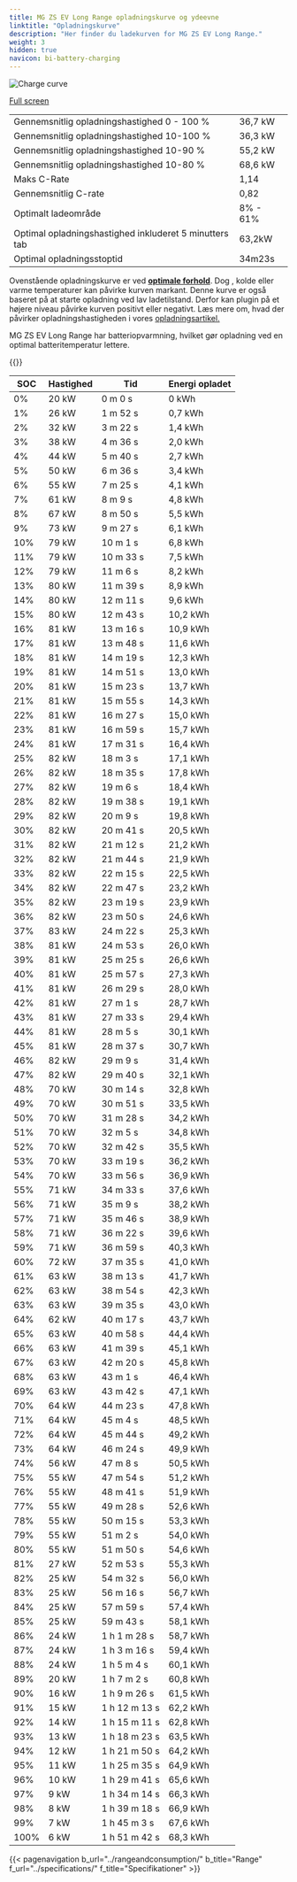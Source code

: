 ```yaml
---
title: MG ZS EV Long Range opladningskurve og ydeevne
linktitle: "Opladningskurve"
description: "Her finder du ladekurven for MG ZS EV Long Range."
weight: 3
hidden: true
navicon: bi-battery-charging
---
```

<!-- markdownlint-disable MD033 -->
<img src="/images/models/mg/zs/zs_ev_long_range/chargingcurve.svg" alt="Charge curve" class="img-fluid">

[Full screen](/images/models/mg/zs/zs_ev_long_range/chargingcurve.svg)


<table class="table table-striped border">
<tbody>
<tr>
<td>Gennemsnitlig opladningshastighed 0 - 100 %</td><td>36,7 kW</td>
</tr>
<tr>
<td>Gennemsnitlig opladningshastighed 10-100 %</td><td>36,3 kW</td>
</tr>
<tr>
<td>Gennemsnitlig opladningshastighed 10-90 %</td><td>55,2 kW</td>
</tr>
<tr>
<td>Gennemsnitlig opladningshastighed 10-80 %</td><td>68,6 kW</td>
</tr>
<tr>
<td>Maks C-Rate</td><td>1,14</td>
</tr>
<tr>
<td>Gennemsnitlig C-rate</td><td>0,82</td>
</tr>
<tr>
<td>Optimalt ladeområde</td><td>8% - 61%</td>
</tr>
<tr>
<td>Optimal opladningshastighed inkluderet 5 minutters tab</td><td>63,2kW</td>
</tr>
<tr>
<td>Optimal opladningsstoptid</td><td>34m23s</td>
</tr>
</tbody>
</table>


Ovenstående opladningskurve er ved **[optimale forhold](../../../../../technology/battery/charging/#temperatur)**. Dog , kolde eller varme temperaturer kan påvirke kurven markant. Denne kurve er også baseret på at starte opladning ved lav ladetilstand. Derfor kan plugin på et højere niveau påvirke kurven positivt eller negativt. Læs mere om, hvad der påvirker opladningshastigheden i vores [opladningsartikel.](../../../../../technology/battery/charging/)


MG ZS EV Long Range har batteriopvarmning, hvilket gør opladning ved en optimal batteritemperatur lettere.


{{<evkxdisplayaddarticle />}}
<table class="table table-striped border">
<thead>
<tr><th>SOC</th><th>Hastighed</th><th>Tid</th><th>Energi opladet</th></tr>
</thead>
<tbody>
<tr>
<td>0%</td><td>20 kW</td><td> 0 m 0 s </td><td>0 kWh </td>
</tr>
<tr>
<td>1%</td><td>26 kW</td><td> 1 m 52 s </td><td>0,7 kWh </td>
</tr>
<tr>
<td>2%</td><td>32 kW</td><td> 3 m 22 s </td><td>1,4 kWh </td>
</tr>
<tr>
<td>3%</td><td>38 kW</td><td> 4 m 36 s </td><td>2,0 kWh </td>
</tr>
<tr>
<td>4%</td><td>44 kW</td><td> 5 m 40 s </td><td>2,7 kWh </td>
</tr>
<tr>
<td>5%</td><td>50 kW</td><td> 6 m 36 s </td><td>3,4 kWh </td>
</tr>
<tr>
<td>6%</td><td>55 kW</td><td> 7 m 25 s </td><td>4,1 kWh </td>
</tr>
<tr>
<td>7%</td><td>61 kW</td><td> 8 m 9 s </td><td>4,8 kWh </td>
</tr>
<tr>
<td>8%</td><td>67 kW</td><td> 8 m 50 s </td><td>5,5 kWh </td>
</tr>
<tr>
<td>9%</td><td>73 kW</td><td> 9 m 27 s </td><td>6,1 kWh </td>
</tr>
<tr>
<td>10%</td><td>79 kW</td><td> 10 m 1 s </td><td>6,8 kWh </td>
</tr>
<tr>
<td>11%</td><td>79 kW</td><td> 10 m 33 s </td><td>7,5 kWh </td>
</tr>
<tr>
<td>12%</td><td>79 kW</td><td> 11 m 6 s </td><td>8,2 kWh </td>
</tr>
<tr>
<td>13%</td><td>80 kW</td><td> 11 m 39 s </td><td>8,9 kWh </td>
</tr>
<tr>
<td>14%</td><td>80 kW</td><td> 12 m 11 s </td><td>9,6 kWh </td>
</tr>
<tr>
<td>15%</td><td>80 kW</td><td> 12 m 43 s </td><td>10,2 kWh </td>
</tr>
<tr>
<td>16%</td><td>81 kW</td><td> 13 m 16 s </td><td>10,9 kWh </td>
</tr>
<tr>
<td>17%</td><td>81 kW</td><td> 13 m 48 s </td><td>11,6 kWh </td>
</tr>
<tr>
<td>18%</td><td>81 kW</td><td> 14 m 19 s </td><td>12,3 kWh </td>
</tr>
<tr>
<td>19%</td><td>81 kW</td><td> 14 m 51 s </td><td>13,0 kWh </td>
</tr>
<tr>
<td>20%</td><td>81 kW</td><td> 15 m 23 s </td><td>13,7 kWh </td>
</tr>
<tr>
<td>21%</td><td>81 kW</td><td> 15 m 55 s </td><td>14,3 kWh </td>
</tr>
<tr>
<td>22%</td><td>81 kW</td><td> 16 m 27 s </td><td>15,0 kWh </td>
</tr>
<tr>
<td>23%</td><td>81 kW</td><td> 16 m 59 s </td><td>15,7 kWh </td>
</tr>
<tr>
<td>24%</td><td>81 kW</td><td> 17 m 31 s </td><td>16,4 kWh </td>
</tr>
<tr>
<td>25%</td><td>82 kW</td><td> 18 m 3 s </td><td>17,1 kWh </td>
</tr>
<tr>
<td>26%</td><td>82 kW</td><td> 18 m 35 s </td><td>17,8 kWh </td>
</tr>
<tr>
<td>27%</td><td>82 kW</td><td> 19 m 6 s </td><td>18,4 kWh </td>
</tr>
<tr>
<td>28%</td><td>82 kW</td><td> 19 m 38 s </td><td>19,1 kWh </td>
</tr>
<tr>
<td>29%</td><td>82 kW</td><td> 20 m 9 s </td><td>19,8 kWh </td>
</tr>
<tr>
<td>30%</td><td>82 kW</td><td> 20 m 41 s </td><td>20,5 kWh </td>
</tr>
<tr>
<td>31%</td><td>82 kW</td><td> 21 m 12 s </td><td>21,2 kWh </td>
</tr>
<tr>
<td>32%</td><td>82 kW</td><td> 21 m 44 s </td><td>21,9 kWh </td>
</tr>
<tr>
<td>33%</td><td>82 kW</td><td> 22 m 15 s </td><td>22,5 kWh </td>
</tr>
<tr>
<td>34%</td><td>82 kW</td><td> 22 m 47 s </td><td>23,2 kWh </td>
</tr>
<tr>
<td>35%</td><td>82 kW</td><td> 23 m 19 s </td><td>23,9 kWh </td>
</tr>
<tr>
<td>36%</td><td>82 kW</td><td> 23 m 50 s </td><td>24,6 kWh </td>
</tr>
<tr>
<td>37%</td><td>83 kW</td><td> 24 m 22 s </td><td>25,3 kWh </td>
</tr>
<tr>
<td>38%</td><td>81 kW</td><td> 24 m 53 s </td><td>26,0 kWh </td>
</tr>
<tr>
<td>39%</td><td>81 kW</td><td> 25 m 25 s </td><td>26,6 kWh </td>
</tr>
<tr>
<td>40%</td><td>81 kW</td><td> 25 m 57 s </td><td>27,3 kWh </td>
</tr>
<tr>
<td>41%</td><td>81 kW</td><td> 26 m 29 s </td><td>28,0 kWh </td>
</tr>
<tr>
<td>42%</td><td>81 kW</td><td> 27 m 1 s </td><td>28,7 kWh </td>
</tr>
<tr>
<td>43%</td><td>81 kW</td><td> 27 m 33 s </td><td>29,4 kWh </td>
</tr>
<tr>
<td>44%</td><td>81 kW</td><td> 28 m 5 s </td><td>30,1 kWh </td>
</tr>
<tr>
<td>45%</td><td>81 kW</td><td> 28 m 37 s </td><td>30,7 kWh </td>
</tr>
<tr>
<td>46%</td><td>82 kW</td><td> 29 m 9 s </td><td>31,4 kWh </td>
</tr>
<tr>
<td>47%</td><td>82 kW</td><td> 29 m 40 s </td><td>32,1 kWh </td>
</tr>
<tr>
<td>48%</td><td>70 kW</td><td> 30 m 14 s </td><td>32,8 kWh </td>
</tr>
<tr>
<td>49%</td><td>70 kW</td><td> 30 m 51 s </td><td>33,5 kWh </td>
</tr>
<tr>
<td>50%</td><td>70 kW</td><td> 31 m 28 s </td><td>34,2 kWh </td>
</tr>
<tr>
<td>51%</td><td>70 kW</td><td> 32 m 5 s </td><td>34,8 kWh </td>
</tr>
<tr>
<td>52%</td><td>70 kW</td><td> 32 m 42 s </td><td>35,5 kWh </td>
</tr>
<tr>
<td>53%</td><td>70 kW</td><td> 33 m 19 s </td><td>36,2 kWh </td>
</tr>
<tr>
<td>54%</td><td>70 kW</td><td> 33 m 56 s </td><td>36,9 kWh </td>
</tr>
<tr>
<td>55%</td><td>71 kW</td><td> 34 m 33 s </td><td>37,6 kWh </td>
</tr>
<tr>
<td>56%</td><td>71 kW</td><td> 35 m 9 s </td><td>38,2 kWh </td>
</tr>
<tr>
<td>57%</td><td>71 kW</td><td> 35 m 46 s </td><td>38,9 kWh </td>
</tr>
<tr>
<td>58%</td><td>71 kW</td><td> 36 m 22 s </td><td>39,6 kWh </td>
</tr>
<tr>
<td>59%</td><td>71 kW</td><td> 36 m 59 s </td><td>40,3 kWh </td>
</tr>
<tr>
<td>60%</td><td>72 kW</td><td> 37 m 35 s </td><td>41,0 kWh </td>
</tr>
<tr>
<td>61%</td><td>63 kW</td><td> 38 m 13 s </td><td>41,7 kWh </td>
</tr>
<tr>
<td>62%</td><td>63 kW</td><td> 38 m 54 s </td><td>42,3 kWh </td>
</tr>
<tr>
<td>63%</td><td>63 kW</td><td> 39 m 35 s </td><td>43,0 kWh </td>
</tr>
<tr>
<td>64%</td><td>62 kW</td><td> 40 m 17 s </td><td>43,7 kWh </td>
</tr>
<tr>
<td>65%</td><td>63 kW</td><td> 40 m 58 s </td><td>44,4 kWh </td>
</tr>
<tr>
<td>66%</td><td>63 kW</td><td> 41 m 39 s </td><td>45,1 kWh </td>
</tr>
<tr>
<td>67%</td><td>63 kW</td><td> 42 m 20 s </td><td>45,8 kWh </td>
</tr>
<tr>
<td>68%</td><td>63 kW</td><td> 43 m 1 s </td><td>46,4 kWh </td>
</tr>
<tr>
<td>69%</td><td>63 kW</td><td> 43 m 42 s </td><td>47,1 kWh </td>
</tr>
<tr>
<td>70%</td><td>64 kW</td><td> 44 m 23 s </td><td>47,8 kWh </td>
</tr>
<tr>
<td>71%</td><td>64 kW</td><td> 45 m 4 s </td><td>48,5 kWh </td>
</tr>
<tr>
<td>72%</td><td>64 kW</td><td> 45 m 44 s </td><td>49,2 kWh </td>
</tr>
<tr>
<td>73%</td><td>64 kW</td><td> 46 m 24 s </td><td>49,9 kWh </td>
</tr>
<tr>
<td>74%</td><td>56 kW</td><td> 47 m 8 s </td><td>50,5 kWh </td>
</tr>
<tr>
<td>75%</td><td>55 kW</td><td> 47 m 54 s </td><td>51,2 kWh </td>
</tr>
<tr>
<td>76%</td><td>55 kW</td><td> 48 m 41 s </td><td>51,9 kWh </td>
</tr>
<tr>
<td>77%</td><td>55 kW</td><td> 49 m 28 s </td><td>52,6 kWh </td>
</tr>
<tr>
<td>78%</td><td>55 kW</td><td> 50 m 15 s </td><td>53,3 kWh </td>
</tr>
<tr>
<td>79%</td><td>55 kW</td><td> 51 m 2 s </td><td>54,0 kWh </td>
</tr>
<tr>
<td>80%</td><td>55 kW</td><td> 51 m 50 s </td><td>54,6 kWh </td>
</tr>
<tr>
<td>81%</td><td>27 kW</td><td> 52 m 53 s </td><td>55,3 kWh </td>
</tr>
<tr>
<td>82%</td><td>25 kW</td><td> 54 m 32 s </td><td>56,0 kWh </td>
</tr>
<tr>
<td>83%</td><td>25 kW</td><td> 56 m 16 s </td><td>56,7 kWh </td>
</tr>
<tr>
<td>84%</td><td>25 kW</td><td> 57 m 59 s </td><td>57,4 kWh </td>
</tr>
<tr>
<td>85%</td><td>25 kW</td><td> 59 m 43 s </td><td>58,1 kWh </td>
</tr>
<tr>
<td>86%</td><td>24 kW</td><td>1 h 1 m 28 s </td><td>58,7 kWh </td>
</tr>
<tr>
<td>87%</td><td>24 kW</td><td>1 h 3 m 16 s </td><td>59,4 kWh </td>
</tr>
<tr>
<td>88%</td><td>24 kW</td><td>1 h 5 m 4 s </td><td>60,1 kWh </td>
</tr>
<tr>
<td>89%</td><td>20 kW</td><td>1 h 7 m 2 s </td><td>60,8 kWh </td>
</tr>
<tr>
<td>90%</td><td>16 kW</td><td>1 h 9 m 26 s </td><td>61,5 kWh </td>
</tr>
<tr>
<td>91%</td><td>15 kW</td><td>1 h 12 m 13 s </td><td>62,2 kWh </td>
</tr>
<tr>
<td>92%</td><td>14 kW</td><td>1 h 15 m 11 s </td><td>62,8 kWh </td>
</tr>
<tr>
<td>93%</td><td>13 kW</td><td>1 h 18 m 23 s </td><td>63,5 kWh </td>
</tr>
<tr>
<td>94%</td><td>12 kW</td><td>1 h 21 m 50 s </td><td>64,2 kWh </td>
</tr>
<tr>
<td>95%</td><td>11 kW</td><td>1 h 25 m 35 s </td><td>64,9 kWh </td>
</tr>
<tr>
<td>96%</td><td>10 kW</td><td>1 h 29 m 41 s </td><td>65,6 kWh </td>
</tr>
<tr>
<td>97%</td><td>9 kW</td><td>1 h 34 m 14 s </td><td>66,3 kWh </td>
</tr>
<tr>
<td>98%</td><td>8 kW</td><td>1 h 39 m 18 s </td><td>66,9 kWh </td>
</tr>
<tr>
<td>99%</td><td>7 kW</td><td>1 h 45 m 3 s </td><td>67,6 kWh </td>
</tr>
<tr>
<td>100%</td><td>6 kW</td><td>1 h 51 m 42 s </td><td>68,3 kWh </td>
</tr>
</tbody>
</table>


{{< pagenavigation b_url="../rangeandconsumption/" b_title="Range" f_url="../specifications/" f_title="Specifikationer" >}}
